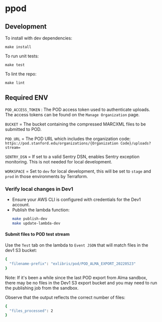 # ppod

## Development
To install with dev dependencies:
```
make install
```

To run unit tests:
```
make test
```

To lint the repo:
```
make lint
```

## Required ENV
`POD_ACCESS_TOKEN` : The POD access token used to authenticate uploads. The access tokens can be found on the `Manage Organization` page.

`BUCKET` = The bucket containing the compressed MARCXML files to be submitted to POD.

`POD_URL` =  The POD URL which includes the organization code: `https://pod.stanford.edu/organizations/{Organization Code}/uploads?stream=`

`SENTRY_DSN` = If set to a valid Sentry DSN, enables Sentry exception monitoring. This is not needed for local development.

`WORKSPACE` = Set to `dev` for local development, this will be set to `stage` and `prod` in those environments by Terraform.


### Verify local changes in Dev1
- Ensure your AWS CLI is configured with credentials for the Dev1 account.
- Publish the lambda function:
  ```bash
  make publish-dev
  make update-lambda-dev
  ```

#### Submit files to POD test stream
Use the `Test` tab on the lambda to `Event JSON` that will match files in the dev1 S3 bucket:

```bash
{
  "filename-prefix": "exlibris/pod/POD_ALMA_EXPORT_20220523"
}
```

Note: If it's been a while since the last POD export from Alma sandbox, there may be no files in the Dev1 S3 export bucket and you may need to run the publishing job from the sandbox.


Observe that the output reflects the correct number of files:

```bash
{
  "files_processed": 2
}
```

